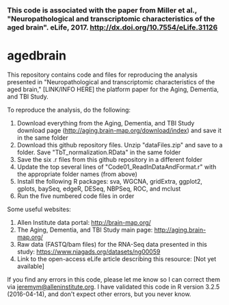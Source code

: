 
### This code is associated with the paper from Miller et al., "Neuropathological and transcriptomic characteristics of the aged brain". eLife, 2017. http://dx.doi.org/10.7554/eLife.31126

# agedbrain
This repository contains code and files for reproducing the analysis presented in "Neuropathological and transcriptomic characteristics of the aged brain," [LINK/INFO HERE] the platform paper for the Aging, Dementia, and TBI Study. 

To reproduce the analysis, do the following:
1) Download everything from the Aging, Dementia, and TBI Study download page (http://aging.brain-map.org/download/index) and save it in the same folder
2) Download this github repository files.  Unzip "dataFiles.zip" and save to a folder.  Save "TbT_normalization.RData" in the same folder
3) Save the six .r files from this github repository in a different folder
4) Update the top several lines of "Code01_ReadInDataAndFormat.r" with the appropriate folder names (from above)
5) Install the following R packages: sva, WGCNA, gridExtra, ggplot2, gplots, baySeq, edgeR, DESeq, NBPSeq, ROC, and mclust
6) Run the five numbered code files in order

Some useful websites:
1) Allen Institute data portal: http://brain-map.org/
2) The Aging, Dementia, and TBI Study main page: http://aging.brain-map.org/
3) Raw data (FASTQ/bam files) for the RNA-Seq data presented in this study: https://www.niagads.org/datasets/ng00059
4) Link to the open-access eLife article describing this resource: [Not yet available]

If you find any errors in this code, please let me know so I can correct them via jeremym@alleninstitute.org.  I have validated this code in R version 3.2.5 (2016-04-14), and don't expect other errors, but you never know.
